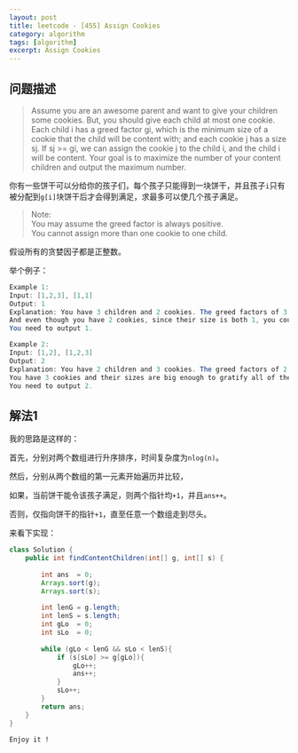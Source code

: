 ```yaml
---
layout: post
title: leetcode - [455] Assign Cookies
category: algorithm
tags: [algorithm]
excerpt: Assign Cookies
---
```


## 问题描述  

> Assume you are an awesome parent and want to give your children some cookies. But, you should give each child at most one cookie. Each child i has a greed factor gi, which is the minimum size of a cookie that the child will be content with; and each cookie j has a size sj. If sj >= gi, we can assign the cookie j to the child i, and the child i will be content. Your goal is to maximize the number of your content children and output the maximum number.  

你有一些饼干可以分给你的孩子们，每个孩子只能得到一块饼干，并且孩子`i`只有被分配到`g[i]`块饼干后才会得到满足，求最多可以使几个孩子满足。  

> Note:  
You may assume the greed factor is always positive.  
You cannot assign more than one cookie to one child.  

假设所有的贪婪因子都是正整数。  

举个例子：  

``` java
Example 1:
Input: [1,2,3], [1,1]
Output: 1
Explanation: You have 3 children and 2 cookies. The greed factors of 3 children are 1, 2, 3. 
And even though you have 2 cookies, since their size is both 1, you could only make the child whose greed factor is 1 content.
You need to output 1.

Example 2:
Input: [1,2], [1,2,3]
Output: 2
Explanation: You have 2 children and 3 cookies. The greed factors of 2 children are 1, 2. 
You have 3 cookies and their sizes are big enough to gratify all of the children, 
You need to output 2.
```


## 解法1  

我的思路是这样的：  

首先，分别对两个数组进行升序排序，时间复杂度为`nlog(n)`。  

然后，分别从两个数组的第一元素开始遍历并比较，  

如果，当前饼干能令该孩子满足，则两个指针均`+1`，并且`ans++`。  

否则，仅指向饼干的指针`+1`，直至任意一个数组走到尽头。  


来看下实现：  


``` java
class Solution {
    public int findContentChildren(int[] g, int[] s) {
        
        int ans  = 0;
        Arrays.sort(g);
        Arrays.sort(s);
        
        int lenG = g.length;
        int lenS = s.length;
        int gLo  = 0;
        int sLo  = 0;
        
        while (gLo < lenG && sLo < lenS){
            if (s[sLo] >= g[gLo]){
                gLo++;
                ans++;
            }
            sLo++;
        }
        return ans;
    }
}
```

`Enjoy it ! `